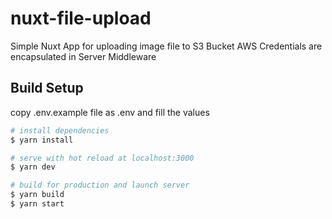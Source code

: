 # nuxt-file-upload

Simple Nuxt App for uploading image file to S3 Bucket
AWS Credentials are encapsulated in Server Middleware

## Build Setup

copy .env.example file as .env and fill the values

```bash
# install dependencies
$ yarn install

# serve with hot reload at localhost:3000
$ yarn dev

# build for production and launch server
$ yarn build
$ yarn start
```
